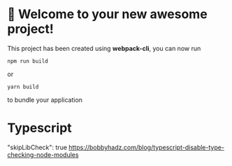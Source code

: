 # 🚀 Welcome to your new awesome project!

This project has been created using **webpack-cli**, you can now run

```
npm run build
```

or

```
yarn build
```

to bundle your application

# Typescript 
"skipLibCheck": true
https://bobbyhadz.com/blog/typescript-disable-type-checking-node-modules
